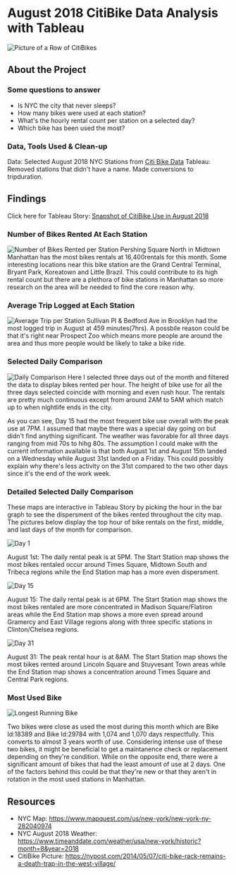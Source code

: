 # August 2018 CitiBike Data Analysis with Tableau
![Picture of a Row of CitiBikes](/images/citibike1.webp)

## About the Project
### Some questions to answer
  * Is NYC the city that never sleeps? 
  * How many bikes were used at each station?
  * What's the hourly rental count per station on a selected day?
  * Which bike has been used the most?
  
### Data, Tools Used & Clean-up
Data: Selected August 2018 NYC Stations from [Citi Bike Data](https://www.citibikenyc.com/system-data)
Tableau: Removed stations that didn't have a name. Made conversions to tripduration.

## Findings
Click here for Tableau Story: [Snapshot of CitiBike Use in August 2018](https://public.tableau.com/profile/tamyam#!/vizhome/SnapshotofCitiBikeUseinAugust2018/Story1?publish=yes)

### Number of Bikes Rented At Each Station
![Number of Bikes Rented per Station](images/bikes_rented.PNG)
Pershing Square North in Midtown Manhattan has the most bikes rentals at 16,400rentals for this month. Some interesting locations near this bike station are the Grand Central Terminal, Bryant Park, Koreatown and Little Brazil. This could contribute to its high rental count but there are a plethora of bike stations in Manhattan so more research on the area will be needed to find the core reason why.

### Average Trip Logged at Each Station
![Average Trip per Station](/images/avg_trip_station.PNG)
Sullivan Pl & Bedford Ave in Brooklyn had the most logged trip in August at 459 minutes(7hrs). A possbile reason could be that it's right near Prospect Zoo which means more people are around the area and thus more people would be likely to take a bike ride.

### Selected Daily Comparison
![Daily Comparison](images/daily_comparison.PNG)
Here I selected three days out of the month and filtered the data to display bikes rented per hour. The height of bike use for all the three days selected coincide with morning and even rush hour. The rentals are pretty much continuous except from around 2AM to 5AM which match up to when nightlife ends in the city. 

As you can see, Day 15 had the most frequent bike use overall with the peak use at 7PM. I assumed that maybe there was a special day going on but didn't find anything significant. The weather was favorable for all three days ranging from mid 70s to hihg 80s. The assumption I could make with the current information available is that both August 1st and August 15th landed on a Wednesday while August 31st landed on a Friday. This could possibly explain why there's less activity on the 31st compared to the two other days since it's the end of the work week. 

### Detailed Selected Daily Comparison 
These maps are interactive in Tableau Story by picking the hour in the bar graph to see the dispersment of the bikes rented throughout the city map. The pictures below display the top hour of bike rentals on the first, middle, and last days of the month for comparison.

![Day 1](images/day1.PNG)

August 1st: The daily rental peak is at 5PM. The Start Station map shows the most bikes rentaled occur around Times Square, Midtown South and Tribeca regions while the End Station map has a more even dispersment.

![Day 15](images/day15.PNG)

August 15: The daily rental peak is at 6PM. The Start Station map shows the most bikes rentaled are more concentrated in Madison Square/Flatiron areas while the End Station map shows a more even spread around Gramercy and East Village regions along with three specific stations in Clinton/Chelsea regions.

![Day 31](images/day31.PNG)

August 31: The peak rental hour is at 8AM. The Start Station map shows the most bikes rented around Lincoln Square and Stuyvesant Town areas while the End Station map shows a concentration around Times Square and Central Park regions.

### Most Used Bike
![Longest Running Bike](images/most_used_bike.PNG)

Two bikes were close as used the most during this month which are Bike Id:18389 and Bike Id:29784 with 1,074 and 1,070 days respectfully. This converts to almost 3 years worth of use. Considering intense use of these two bikes, it might be beneficial to get a maintanence check or replacement depending on they're condition. While on the opposite end, there were a significant amount of bikes that had the least amount of use at 2 days. One of the factors behind this could be that they're new or that they aren't in rotation in the most used stations in Manhattan.

## Resources
* NYC Map: https://www.mapquest.com/us/new-york/new-york-ny-282040974
* NYC August 2018 Weather: https://www.timeanddate.com/weather/usa/new-york/historic?month=8&year=2018
* CitiBike Picture: https://nypost.com/2014/05/07/citi-bike-rack-remains-a-death-trap-in-the-west-village/
